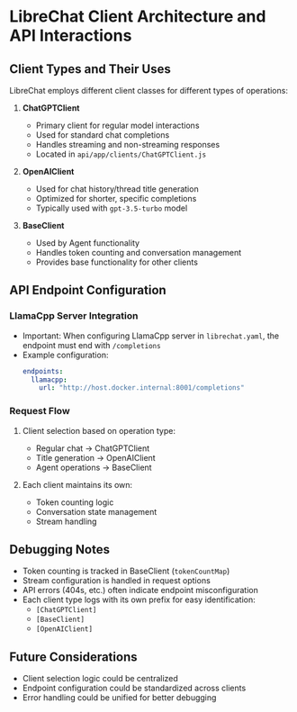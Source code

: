 # LibreChat Client Architecture and API Interactions

## Client Types and Their Uses

LibreChat employs different client classes for different types of operations:

1. **ChatGPTClient**
   - Primary client for regular model interactions
   - Used for standard chat completions
   - Handles streaming and non-streaming responses
   - Located in `api/app/clients/ChatGPTClient.js`

2. **OpenAIClient**
   - Used for chat history/thread title generation
   - Optimized for shorter, specific completions
   - Typically used with `gpt-3.5-turbo` model

3. **BaseClient**
   - Used by Agent functionality
   - Handles token counting and conversation management
   - Provides base functionality for other clients

## API Endpoint Configuration

### LlamaCpp Server Integration
- Important: When configuring LlamaCpp server in `librechat.yaml`, the endpoint must end with `/completions`
- Example configuration:
  ```yaml
  endpoints:
    llamacpp:
      url: "http://host.docker.internal:8001/completions"
  ```

### Request Flow
1. Client selection based on operation type:
   - Regular chat → ChatGPTClient
   - Title generation → OpenAIClient
   - Agent operations → BaseClient

2. Each client maintains its own:
   - Token counting logic
   - Conversation state management
   - Stream handling

## Debugging Notes
- Token counting is tracked in BaseClient (`tokenCountMap`)
- Stream configuration is handled in request options
- API errors (404s, etc.) often indicate endpoint misconfiguration
- Each client type logs with its own prefix for easy identification:
  - `[ChatGPTClient]`
  - `[BaseClient]`
  - `[OpenAIClient]`

## Future Considerations
- Client selection logic could be centralized
- Endpoint configuration could be standardized across clients
- Error handling could be unified for better debugging 